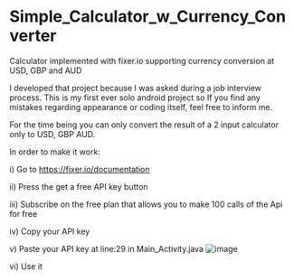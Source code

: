 # Simple_Calculator_w_Currency_Converter
Calculator implemented with fixer.io supporting currency conversion at USD, GBP and AUD

I developed that project because I was asked during a job interview process.
This is my first ever solo android project so If you find any mistakes regarding appearance or coding itself, feel free to inform me.

For the time being you can only convert the result of a 2 input calculator only to USD, GBP AUD.


In order to make it work:

i) Go to https://fixer.io/documentation

ii) Press the get a free API key button

iii) Subscribe on the free plan that allows you to make 100 calls of the Api for free

iv) Copy your API key

v) Paste your API key at line:29 in Main_Activity.java
![image](https://user-images.githubusercontent.com/25775301/170262182-0ce6acc8-ce94-493d-aa4b-3cb9a8b496ae.png)

vi) Use it

